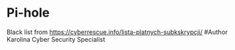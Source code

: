 # Pi-hole
Black list from https://cyberrescue.info/lista-platnych-subkskrypcji/
#Author Karolina Cyber Security Specialist
